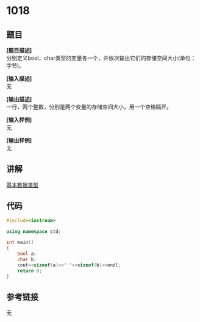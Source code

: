 # 1018
## 题目  
**[题目描述]**  
分别定义bool，char类型的变量各一个，并依次输出它们的存储空间大小(单位：字节)。  

**[输入描述]**   
无  

**[输出描述]**  
一行，两个整数，分别是两个变量的存储空间大小，用一个空格隔开。  

**[输入样例]**  
无  

**[输出样例]**  
无  

## 讲解    
[基本数据类型](a)  

## 代码   

```cpp
#include<iostream>  

using namespace std;  

int main()  
{  
	bool a;  
	char b;  
	cout<<sizeof(a)<<" "<<sizeof(b)<<endl;   
	return 0;  
}  
```

## 参考链接   
无  
